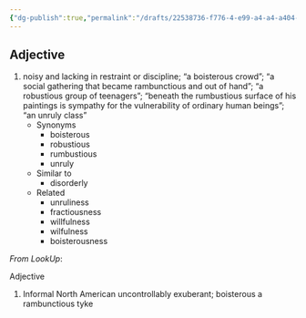 ```yaml
---
{"dg-publish":true,"permalink":"/drafts/22538736-f776-4-e99-a4-a4-a404-b8-c89-afd/","dgHomeLink":true,"dgPassFrontmatter":false}
---
```




## Adjective

1. noisy and lacking in restraint or discipline; “a boisterous crowd”; “a social gathering that became rambunctious and out of hand”; “a robustious group of teenagers”; “beneath the rumbustious surface of his paintings is sympathy for the vulnerability of ordinary human beings”; “an unruly class”
	- Synonyms
		- boisterous
		- robustious
		- rumbustious
		- unruly
	- Similar to
		- disorderly
	- Related
		- unruliness
		- fractiousness
		- willfulness
		- wilfulness
		- boisterousness

*From LookUp*:

Adjective
1.	Informal North American uncontrollably exuberant; boisterous
a rambunctious tyke